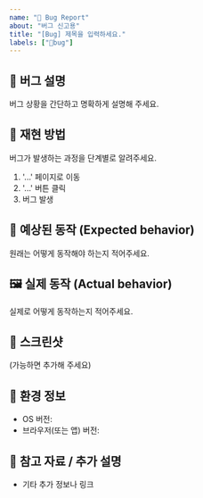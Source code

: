 ```yaml
---
name: "🐞 Bug Report"
about: "버그 신고용"
title: "[Bug] 제목을 입력하세요."
labels: ["🐞bug"]
---
```


## 🐞 버그 설명
버그 상황을 간단하고 명확하게 설명해 주세요.

## 🚧 재현 방법
버그가 발생하는 과정을 단계별로 알려주세요.
1. '...' 페이지로 이동
2. '...' 버튼 클릭
3. 버그 발생

## 📸 예상된 동작 (Expected behavior)
원래는 어떻게 동작해야 하는지 적어주세요.

## 🖼️ 실제 동작 (Actual behavior)
실제로 어떻게 동작하는지 적어주세요.

## 📌 스크린샷
(가능하면 추가해 주세요)

## 📱 환경 정보
- OS 버전:
- 브라우저(또는 앱) 버전:

## 📎 참고 자료 / 추가 설명
- 기타 추가 정보나 링크
